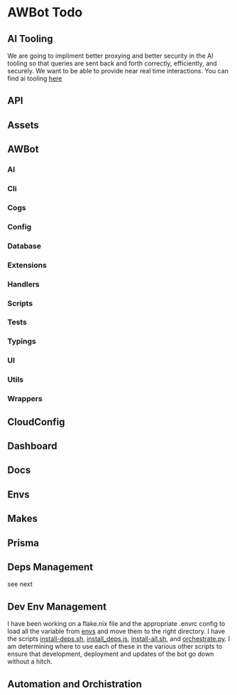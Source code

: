 # AWBot Todo

## AI Tooling

We are going to impliment better proxying and better security in the AI tooling so that queries are sent back and forth correctly, efficiently, and securely. We want to be able to provide near real time interactions. You can find ai tooling [here](/ai-tooling)

## API


## Assets


## AWBot


### AI

### Cli

### Cogs

### Config

### Database

### Extensions

### Handlers

### Scripts

### Tests

### Typings

### UI

### Utils

### Wrappers


## CloudConfig


## Dashboard


## Docs


## Envs


## Makes


## Prisma


## Deps Management
see next

## Dev Env Management
I have been working on a flake.nix file and the appropriate .envrc config to load all the variable from [envs](envs) and move them to the right directory. I have the scripts [install-deps.sh](install-deps.sh), [install_deps.js](install_deps.js), [install-all.sh](install-all.sh), and [orchestrate.py](orchestrate.py). I am determining where to use each of these in the various other scripts to ensure that development, deployment and updates of the bot go down without a hitch.

## Automation and Orchistration
